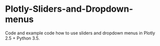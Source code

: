 # Plotly-Sliders-and-Dropdown-menus
Code and example code how to use sliders and dropdown menus in Plotly 2.5 + Python 3.5.
